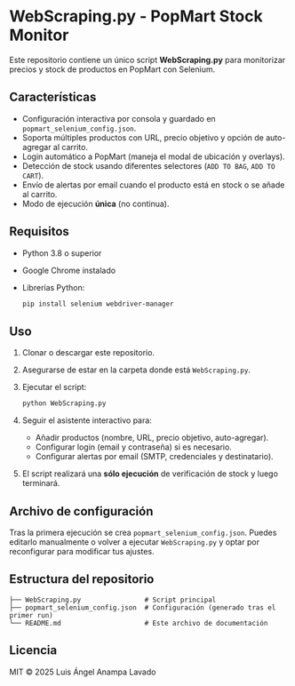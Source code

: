 # WebScraping.py - PopMart Stock Monitor

Este repositorio contiene un único script **WebScraping.py** para monitorizar precios y stock de productos en PopMart con Selenium.

## Características

* Configuración interactiva por consola y guardado en `popmart_selenium_config.json`.
* Soporta múltiples productos con URL, precio objetivo y opción de auto-agregar al carrito.
* Login automático a PopMart (maneja el modal de ubicación y overlays).
* Detección de stock usando diferentes selectores (`ADD TO BAG`, `ADD TO CART`).
* Envío de alertas por email cuando el producto está en stock o se añade al carrito.
* Modo de ejecución **única** (no continua).

## Requisitos

* Python 3.8 o superior
* Google Chrome instalado
* Librerías Python:

  ```bash
  pip install selenium webdriver-manager
  ```

## Uso

1. Clonar o descargar este repositorio.
2. Asegurarse de estar en la carpeta donde está `WebScraping.py`.
3. Ejecutar el script:

   ```bash
   python WebScraping.py
   ```
4. Seguir el asistente interactivo para:

   * Añadir productos (nombre, URL, precio objetivo, auto-agregar).
   * Configurar login (email y contraseña) si es necesario.
   * Configurar alertas por email (SMTP, credenciales y destinatario).
5. El script realizará una **sólo ejecución** de verificación de stock y luego terminará.

## Archivo de configuración

Tras la primera ejecución se crea `popmart_selenium_config.json`. Puedes editarlo manualmente o volver a ejecutar `WebScraping.py` y optar por reconfigurar para modificar tus ajustes.

## Estructura del repositorio

```
├── WebScraping.py                # Script principal
├── popmart_selenium_config.json  # Configuración (generado tras el primer run)
└── README.md                     # Este archivo de documentación
```

## Licencia

MIT © 2025 Luis Ángel Anampa Lavado
